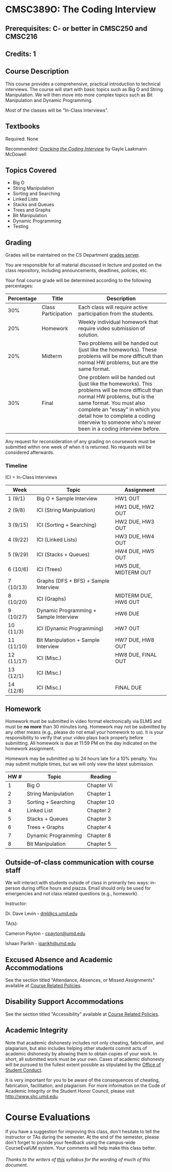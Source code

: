# CMSC389O: The Coding Interview 
## Prerequisites: C- or better in CMSC250 and CMSC216
## Credits: 1

## Course Description
This course provides a comprehensive, practical introduction to technical interviews. The course will start with basic topics such as Big O and String Manipulation. We will then move into more complex topics such as Bit Manipulation and Dynamic Programming.

Most of the classes will be "In-Class Interviews". 

## Textbooks
Required: None

Recommended: [_Cracking the Coding Interview_](https://www.amazon.com/Cracking-Coding-Interview-Programming-Questions/dp/0984782850/ref=pd_sbs_14_t_0?_encoding=UTF8&psc=1&refRID=AK159SHS36EFW9R2D1JY) by Gayle Laakmann McDowell

## Topics Covered
- Big O
- String Manipulation
- Sorting and Searching
- Linked Lists
- Stacks and Queues
- Trees and Graphs
- Bit Manipulation
- Dynamic Programming
- Testing

## Grading
Grades will be maintained on the CS Department <a href="https://grades.cs.umd.edu/">grades server</a>.

You are responsible for all material discussed in lecture and posted on the class repository, including announcements, deadlines, policies, etc.

Your final course grade will be determined according to the following percentages:

| Percentage | Title | Description |
| ------------- | -----|-------- |
| 30% | Class Participation | Each class will require active participation from the students. |
| 20% | Homework  | Weekly individual homework that require video submission of solution. |
| 20% | Midterm | Two problems will be handed out (just like the homeworks). These problems will be more difficult than normal HW problems, but are the same format.  |
| 30% | Final | One problem will be handed out (just like the homeworks). This problems will be more difficult than normal HW problems, but is the same format. You must also complete an "essay" in which you detail how to complete a coding interveiw to someone who's never been in a coding interview before. |

Any request for reconsideration of any grading on coursework must be submitted within one week of when it is returned. No requests
will be considered afterwards.

### Timeline

ICI = In-Class Interviews

| Week | Topic | Assignment |
| ----|----|----- |
| 1 (9/1) | Big O + Sample Interview | HW1 OUT |
| 2 (9/8) | ICI (String Manipulation) | HW1 DUE, HW2 OUT |
| 3 (9/15) | ICI (Sorting + Searching) | HW2 DUE, HW3 OUT |
| 4 (9/22) | ICI (Linked Lists) | HW3 DUE, HW4 OUT |
| 5 (9/29) | ICI (Stacks + Queues) | HW4 DUE, HW5 OUT |
| 6 (10/6) | ICI (Trees) | HW5 DUE, MIDTERM OUT |
| 7 (10/13) | Graphs (DFS + BFS) + Sample Interview | |
| 8 (10/20) | ICI (Graphs) | MIDTERM DUE, HW6 OUT |
| 9 (10/27) | Dynamic Programming + Sample Interview | HW6 DUE |
| 10 (11/3) | ICI (Dynamic Programming) | HW7 OUT |
| 11 (11/10) | Bit Manipulation + Sample Interview | HW7 DUE, HW8 OUT |
| 12 (11/17) | ICI (Misc.) | HW8 DUE, FINAL OUT |
| 13 (12/1) | ICI (Misc.) |  |
| 14 (12/8) | ICI (Misc.) | FINAL DUE |

## Homework
Homework must be submitted in video format electronically via ELMS and must be __no more__ than 30 minutes long. Homework may not be submitted by any other means (e.g., please do not email your homework to us). It is your responsibility to verify that your video plays back properly before submitting. All homework is due at 11:59 PM on the day indicated on the homework assignment.

Homework may be submitted up to 24 hours late for a 10% penalty. You may submit multiple times, but we will only view the latest submission.

|HW #|Topic|Reading|
|----|----|----|
|1|Big O|Chapter VI|
|2|String Manipulation|Chapter 1|
|3|Sorting + Searching|Chapter 10|
|4|Linked List|Chapter 2|
|5|Stacks + Queues|Chapter 3|
|6|Trees + Graphs|Chapter 4|
|7|Dynamic Programming|Chapter 8|
|8|Bit Manipulation|Chapter 5|

## Outside-of-class communication with course staff
We will interact with students outside of class in primarily two ways: in-person during office hours and piazza. Email should
only be used for emergencies and not class related questions (e.g., homework).

Instructor:

Dr. Dave Levin - dml@cs.umd.edu

TA(s):

Cameron Payton - cpayton@umd.edu

Ishaan Parikh - iparikh@umd.edu

## Excused Absence and Academic Accommodations
See the section titled "Attendance, Absences, or Missed Assignments" available at <a href="http://www.ugst.umd.edu/courserelatedpolicies.html">Course Related Policies</a>.

## Disability Support Accommodations

See the section titled "Accessibility" available at <a href="http://www.ugst.umd.edu/courserelatedpolicies.html">Course Related Policies</a>.


## Academic Integrity
Note that academic dishonesty includes not only cheating, fabrication, and plagiarism, but also includes helping other students commit acts of academic dishonesty by allowing them to obtain copies of your work. In short, all submitted work must be your own. Cases of academic dishonesty will be pursued to the fullest extent possible as stipulated by the <a href="http://osc.umd.edu/OSC/Default.aspx">Office of Student Conduct</a>.

It is very important for you to be aware of the consequences of cheating, fabrication, facilitation, and plagiarism. For more information on the Code of Academic Integrity or the Student Honor Council, please visit http://www.shc.umd.edu.

# Course Evaluations

If you have a suggestion for improving this class, don't hesitate to tell the instructor or TAs during the semester. At the end of the semester, please don't forget to provide your feedback using the campus-wide CourseEvalUM system. Your comments will help make this class better.

###### Thanks to the writers of <a href = "https://www.cs.umd.edu/class/fall2016/cmsc330/syllabus.shtml">this</a> syllabus for the wording of much of this document.
